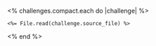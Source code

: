 <% challenges.compact.each do |challenge| %>
``` <%= challenge.implementor.language %>
<%= File.read(challenge.source_file) %>
```
<% end %>